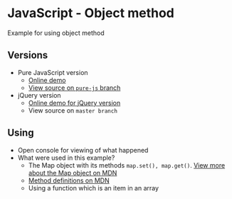 # JavaScript - Object method
Example for using object method

## Versions
* Pure JavaScript version
    * [Online demo](https://nguyenkhois.github.io/js-object-method/other-versions/pure-javascript/views/index.html)
    * [View source on `pure-js` branch](https://github.com/nguyenkhois/js-object-method/tree/pure-js)
* jQuery version    
    * [Online demo for jQuery version](https://nguyenkhois.github.io/js-object-method/views/index.html)
    * View source on `master branch`

## Using
* Open console for viewing of what happened
* What were used in this example?
   * The Map object with its methods `map.set(), map.get()`. [View more about the Map object on MDN](https://developer.mozilla.org/en-US/docs/Web/JavaScript/Reference/Global_Objects/Map)
   * [Method definitions on MDN](https://developer.mozilla.org/en-US/docs/Web/JavaScript/Reference/Functions/Method_definitions)
   * Using a function which is an item in an array